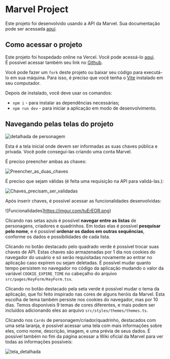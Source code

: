 
# Marvel Project

Este projeto foi desenvolvido usando a API da Marvel. Sua documentação pode ser acessada [aqui](https://developer.marvel.com/).

## Como acessar o projeto

Este projeto foi hospedado online na Vercel. Você pode acessá-lo [aqui](https://marvel-ploo.vercel.app/).<br>
É possível acessar também seu link no [Github](https://github.com/natrodrigo/marvel).

Você pode fazer um `fork` deste projeto ou baixar seu código para executá-lo em sua máquina. Para isso, é preciso que você tenha o [Vite](https://vitejs.dev/guide/) instalado em seu computador.

Depois de instalado, você deve usar os comandos:

- `npm i` - para instalar as dependências necessárias;
- `npm run dev` - para iniciar a aplicação em modo de desenvolvimento.

## Navegando pelas telas do projeto

![detalhada de personagem](https://user-images.githubusercontent.com/57020127/236041289-2aaea248-a7f4-4974-8244-518c58694b10.png)

Esta é a tela inicial onde devem ser informadas as suas chaves pública e privada. Você pode conseguí-las criando uma conta Marvel.

É preciso preencher ambas as chaves:

![Preencher_as_duas_chaves](https://imgur.com/tJbacLm.png)

É preciso que sejam válidas (é feita uma requisição na API para validá-las.):

![Chaves_precisam_ser_validadas](https://imgur.com/JcRwtbQ.png)

Após inserir chaves, é possível acessar as funcionalidades desenvolvidas:

![Funcionalidades]https://imgur.com/tuErEOR.png)

Clicando nas setas azuis é possível **navegar entre as listas** de personagens, criadores e quadrinhos. 
Em todas elas é possível **pesquisar pelo nome**, e é possível **ordenar os dados em outras sequências**, conforme os dados e possibilidades de cada lista.

Clicando no botão destacado pelo quadrado verde é possível trocar suas chaves de API. Estas chaves são armazenadas por 1 dia nos cookies do navegador do usuário e só serão requisitadas novamente ao entrar no aplicação caso expirem ou sejam deletadas. É possível mudar quanto tempo persistem no navegador no código da aplicação mudando o valor da variável `COOKIE_EXPIRE_TIME` no cabeçalho do arquivo `src/pages/KeyForm/KeyForm.tsx`.

Clicando no botão destacado pela seta verde é possível mudar o tema da aplicação, que foi feito inspirado nas cores de alguns heróis da Marvel. Esta escolha de tema também persiste nos cookies do navegador, mas por 10 dias.
Temos disponíveis 9 temas de cores diferentes, e mais podem ser incluídos adicionando eles ao arquivo `src/styles/themes/themes.ts`.

Clicando nos `Cards` de personagem/criador/quadrinho, destacados com uma seta laranja, é possível acessar uma tela com mais informações sobre eles, como nome, descrição, imagem, e uma prévia de seus dados. É possível também no fim da página acessar a Wiki oficial da Marvel para ver todas as informações possíveis:

![tela_detalhada](https://imgur.com/BMaLyqR.png)






